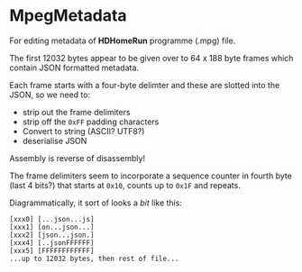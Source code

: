 # MpegMetadata

For editing metadata of **HDHomeRun** programme (.mpg) file.

The first 12032 bytes appear to be given over to 64 x 188 byte frames which contain JSON formatted metadata.

Each frame starts with a four-byte delimter and these are slotted into the JSON, so we need to:

   - strip out the frame delimiters
   - strip off the `0xFF` padding characters
   - Convert to string (ASCII? UTF8?)
   - deserialise JSON


Assembly is reverse of disassembly!

The frame delimiters seem to incorporate a sequence counter in fourth byte (last 4 bits?) that starts at `0x10`, counts up to `0x1F` and repeats.

Diagrammatically, it sort of looks a *bit* like this:


	[xxx0] [...json...js]
	[xxx1] [on...json...]
	[xxx2] [json...json.]
	[xxx4] [..jsonFFFFFF]
	[xxx5] [FFFFFFFFFFFF]
	...up to 12032 bytes, then rest of file...

